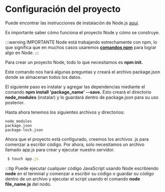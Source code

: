 # Configuración del proyecto

Puede encontrar las instrucciones de instalación de Node.js [aquí](https://nodejs.org/en/download/).

Es importante saber cómo funciona el proyecto Node y cómo se construye.

:::warning IMPORTANTE 
Node está trabajando estrechamente con npm, lo que significa que en muchos casos usaremos **[comandos npm](2-npm.md)** para lograr algo en Node.
:::

Para crear un proyecto Node, todo lo que necesitamos es **npm init.**

Este comando nos hará algunas preguntas y creará el archivo package.json donde se almacenan todos los datos.

El siguiente paso es instalar y agregar las dependencias mediante el comando **npm install 'package_name' --save.**
Esto creará el directorio **node_modules** (instalar) y lo guardará dentro de package.json para su uso posterior.

Hasta ahora tenemos los siguientes archivos y directorios:

```
node_modules
package.json
package-lock.json
```

Ahora que el proyecto está configurado, creemos los archivos .js para comenzar a escribir código. Por ahora, solo necesitamos un archivo llamado app.js para crear y ejecutar nuestro servidor.

```js
 $ touch app.js
 ```


:::tip 
Puede ejecutar cualquier código JavaScript usando Node escribiendo **node** en el terminal y comenzar a escribir su código o guardar su código dentro de un archivo y ejecutar el script usando el comando **node file_name.js** del nodo.